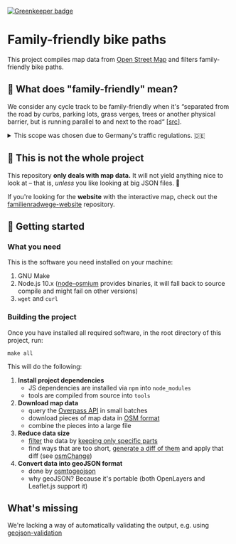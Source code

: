 [![Greenkeeper badge](https://badges.greenkeeper.io/awendt/familienradwege.svg)](https://greenkeeper.io/)

# Family-friendly bike paths

This project compiles map data from [Open Street Map](https://wiki.openstreetmap.org/wiki/Main_Page) and filters family-friendly bike paths.

## 🧐 What does "family-friendly" mean?

We consider any cycle track to be family-friendly when it's “separated from the road by curbs, parking lots, grass verges, trees or another physical barrier, but is running parallel to and next to the road“ [[src](https://wiki.openstreetmap.org/wiki/Tag:cycleway=track)].

<details>
<summary>This scope was chosen due to Germany's traffic regulations. 🇩🇪</summary>

In short:

1. Kids aged 8 and under **must** ride on the sidewalk
2. Kids between 8 and 10 **may** choose between sidewalk and street
3. Kids aged 10 and old **must** ride on the street
4. Kids of any age **may** ride on separated (protected) bike lanes.
5. Parents **may** accompany their kids on the sidewalk.

As a consequence, the only sane solution for families with kids of mixed ages is to
use separated (protected) bike lanes.

</details>

## 🧩 This is not the whole project

This repository **only deals with map data.**
It will not yield anything nice to look at
– that is, _unless_ you like looking at big JSON files. 🤡

If you're looking for the **website** with the interactive map, check out the
[familienradwege-website](https://github.com/awendt/familienradwege-website) repository.

## 🚀 Getting started

### What you need

This is the software you need installed on your machine:

1. GNU Make
2. Node.js 10.x ([node-osmium](https://github.com/osmcode/node-osmium) provides binaries, it will fall back to source compile and might fail on other versions)
3. `wget` and `curl`

### Building the project

Once you have installed all required software,
in the root directory of this project, run:

```
make all
```

This will do the following:

1. **Install project dependencies**
   - JS dependencies are installed via `npm` into `node_modules`
   - tools are compiled from source into `tools`
2. **Download map data**
   - query the [Overpass API](https://wiki.openstreetmap.org/wiki/Overpass_API)
   in small batches
   - download pieces of map data in
   [OSM format](https://wiki.openstreetmap.org/wiki/OSM_XML)
   - combine the pieces into a large file
3. **Reduce data size**
   - [filter](https://wiki.openstreetmap.org/wiki/Osmfilter) the data by
   [keeping only specific parts](https://wiki.openstreetmap.org/wiki/Osmfilter#Tags_Filter)
   - find ways that are too short, [generate a diff of them](minlength.js)
   and apply that diff (see [osmChange](https://wiki.openstreetmap.org/wiki/OsmChange))
4. **Convert data into geoJSON format**
   - done by [osmtogeojson](https://github.com/tyrasd/osmtogeojson)
   - why geoJSON? Because it's portable (both OpenLayers and Leaflet.js support it)

## What's missing

We're lacking a way of automatically validating the output, e.g. using
[geojson-validation](https://www.npmjs.com/package/geojson-validation)
